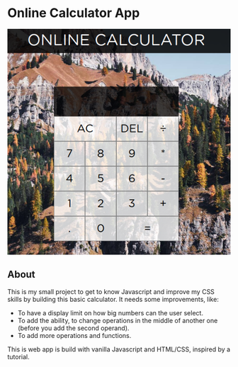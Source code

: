 # Online Calculator App

![Onlice Calculator Screenshot](images/online-calc.png)

## About

 This is my small project to get to know Javascript and improve my CSS skills by building this basic calculator.
 It needs some improvements, like:
 - To have a display limit on how big numbers can the user select.
 - To add the ability, to change operations in the middle of another one (before you add the second operand).
 - To add more operations and functions.

This is web app is build with vanilla Javascript and HTML/CSS, inspired by a tutorial.

